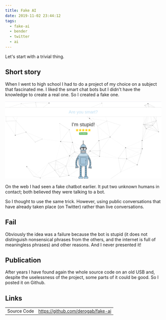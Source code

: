 ```yaml
---
title: Fake AI
date: 2019-11-02 23:44:12
tags:
  - fake-ai
  - bender
  - twitter
  - ai
---
```


Let\'s start with a trivial thing.

## Short story

When I went to high school I had to do a project of my choice on a subject that fascinated me. I liked the smart chat bots but I didn\'t have the knowledge to create a real one. So I created a fake one.

![alt text][fake_ai_img]

On the web I had seen a fake chatbot earlier. It put two unknown humans in contact; both believed they were talking to a bot.

So I thought to use the same trick. However, using public conversations that have already taken place (on Twitter) rather than live conversations.

## Fail

Obviously the idea was a failure because the bot is stupid (it does not distinguish nonsensical phrases from the others, and the internet is full of meaningless phrases) and other reasons. And I never presented it!

## Publication

After years I have found again the whole source code on an old USB and, despite the uselessness of the project, some parts of it could be good. So I posted it on Github.

## Links

<table>
<tr>
    <td>Source Code</td>
    <td><a href="https://github.com/derogab/fake-ai" target="_new">https://github.com/derogab/fake-ai</a></td>
</tr>
</table>



[fake_ai_img]: /assets/images/linked-to-posts/Fake-AI/screenshot.png "Screenshot of Fake AI"